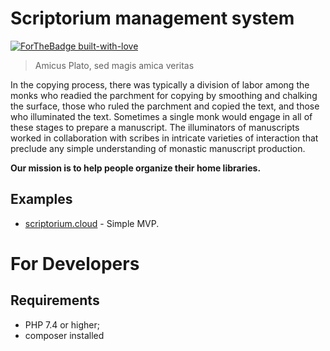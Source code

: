 # Scriptorium management system 

[![ForTheBadge built-with-love](http://ForTheBadge.com/images/badges/built-with-love.svg)](https://mvchn.github.io)

> Amicus Plato, sed magis amica veritas

In the copying process, there was typically a division of labor among the monks who readied the parchment for copying by smoothing and chalking the surface, those who ruled the parchment and copied the text, and those who illuminated the text. Sometimes a single monk would engage in all of these stages to prepare a manuscript. The illuminators of manuscripts worked in collaboration with scribes in intricate varieties of interaction that preclude any simple understanding of monastic manuscript production.

**Our mission is to help people organize their home libraries.**

## Examples

- [scriptorium.cloud](https://scriptorium.cloud/) - Simple MVP.


For Developers
========================

Requirements
------------

* PHP 7.4 or higher;
* composer installed